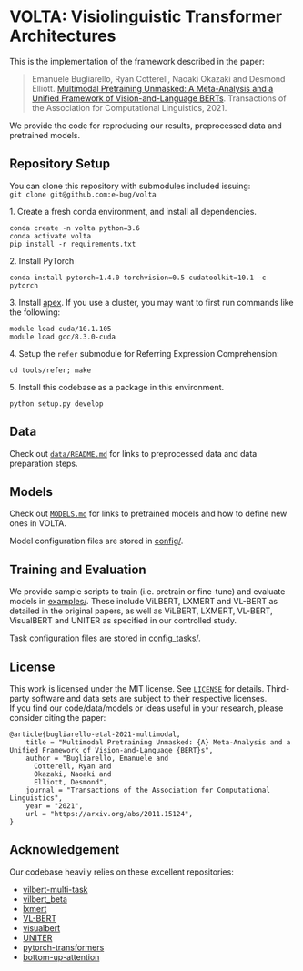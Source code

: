 # VOLTA: Visiolinguistic Transformer Architectures

This is the implementation of the framework described in the paper:
> Emanuele Bugliarello, Ryan Cotterell, Naoaki Okazaki and Desmond Elliott. [Multimodal Pretraining Unmasked: A Meta-Analysis and a Unified Framework of Vision-and-Language BERTs](https://arxiv.org/abs/2011.15124). Transactions of the Association for Computational Linguistics, 2021.

We provide the code for reproducing our results, preprocessed data and pretrained models.


## Repository Setup

You can clone this repository with submodules included issuing: <br>
`git clone git@github.com:e-bug/volta`

1\. Create a fresh conda environment, and install all dependencies.
```text
conda create -n volta python=3.6
conda activate volta
pip install -r requirements.txt
```

2\. Install PyTorch
```text
conda install pytorch=1.4.0 torchvision=0.5 cudatoolkit=10.1 -c pytorch
```

3\. Install [apex](https://github.com/NVIDIA/apex).
If you use a cluster, you may want to first run commands like the following:
```text
module load cuda/10.1.105
module load gcc/8.3.0-cuda
```

4\. Setup the `refer` submodule for Referring Expression Comprehension:
```
cd tools/refer; make
```

5\. Install this codebase as a package in this environment.
```text
python setup.py develop
```


## Data

Check out [`data/README.md`](data/README.md) for links to preprocessed data and data preparation steps.


## Models

Check out [`MODELS.md`](MODELS.md) for links to pretrained models and how to define new ones in VOLTA.

Model configuration files are stored in [config/](config). 


## Training and Evaluation

We provide sample scripts to train (i.e. pretrain or fine-tune) and evaluate models in [examples/](examples).
These include ViLBERT, LXMERT and VL-BERT as detailed in the original papers, 
as well as ViLBERT, LXMERT, VL-BERT, VisualBERT and UNITER as specified in our controlled study.

Task configuration files are stored in [config_tasks/](config_tasks).


## License

This work is licensed under the MIT license. See [`LICENSE`](LICENSE) for details. 
Third-party software and data sets are subject to their respective licenses. <br>
If you find our code/data/models or ideas useful in your research, please consider citing the paper:
```
@article{bugliarello-etal-2021-multimodal,
    title = "Multimodal Pretraining Unmasked: {A} Meta-Analysis and a Unified Framework of Vision-and-Language {BERT}s",
    author = "Bugliarello, Emanuele and
      Cotterell, Ryan and
      Okazaki, Naoaki and
      Elliott, Desmond",
    journal = "Transactions of the Association for Computational Linguistics",
    year = "2021",
    url = "https://arxiv.org/abs/2011.15124",
}
```


## Acknowledgement

Our codebase heavily relies on these excellent repositories:
- [vilbert-multi-task](https://github.com/facebookresearch/vilbert-multi-task)
- [vilbert_beta](https://github.com/jiasenlu/vilbert_beta)
- [lxmert](https://github.com/airsplay/lxmert)
- [VL-BERT](https://github.com/jackroos/VL-BERT)
- [visualbert](https://github.com/uclanlp/visualbert)
- [UNITER](https://github.com/ChenRocks/UNITER)
- [pytorch-transformers](https://github.com/huggingface/pytorch-transformers)
- [bottom-up-attention](https://github.com/peteanderson80/bottom-up-attention)
